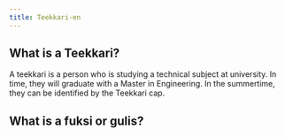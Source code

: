 ```yaml
---
title: Teekkari-en
---
```

## What is a Teekkari?  
A teekkari is a person who is studying a technical subject at university. In time, they will graduate with a Master in Engineering. In the summertime, they can be identified by the Teekkari cap. 

## What is a fuksi or gulis?
